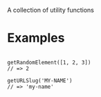 A collection of utility functions


# Examples

```

getRandomElement([1, 2, 3])
// => 2

```

```
getURLSlug('MY-NAME')
// => 'my-name'
```
